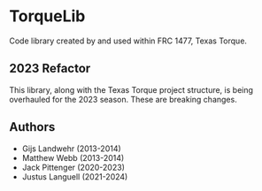 # TorqueLib

Code library created by and used within FRC 1477, Texas Torque.

## 2023 Refactor

This library, along with the Texas Torque project structure,
is being overhauled for the 2023 season. These are breaking changes.

## Authors

- Gijs Landwehr (2013-2014)
- Matthew Webb (2013-2014)
- Jack Pittenger (2020-2023)
- Justus Languell (2021-2024)
